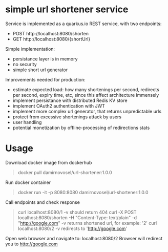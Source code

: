 # simple url shortener service

Service is implemented as a quarkus.io REST service, with two endpoints:
- POST http://localhost:8080/shorten
- GET  http://localhost:8080/{shortUrl}

Simple implementation:
- persistance layer is in memory
- no security
- simple short url generator

Improvements needed for production:
- estimate expected load: how many shortenings per second, redirects per second, expiry time, etc, since this affect architecture immensely
- implement persistance with distributed Redis KV store
- implement OAuth2 authentication with JWT
- implement more complex url generator, that returns unpredictable urls
- protect from excessive shortenings attack by users
- user handling
- potential monetization by offline-processing of redirections stats


# Usage
Download docker image from dockerhub
>  docker pull damirnovosel/url-shortener:1.0.0

Run docker container
> docker run -it -p 8080:8080 damirnovosel/url-shortener:1.0.0

Call endpoints and check response
> curl localhost:8080/1 -v
  should return 404
> curl -X POST localhost:8080/shorten -H "Content-Type: text/plain" -d "http://google.com" -v
  returns shortened url, for example: '2'
> curl localhost:8080/2 -v
  redirects to 'http://google.com'

Open web browser and navigate to: localhost:8080/2
Browser will redirect you to http://google.com
